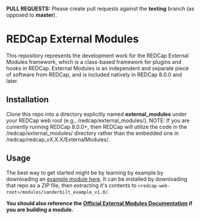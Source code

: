**PULL REQUESTS:** Please create pull requests against the **testing** branch (as opposed to **master**).

# REDCap External Modules

This repository represents the development work for the REDCap External Modules framework, which is a class-based framework for plugins and hooks in REDCap. External Modules is an independent and separate piece of software from REDCap, and is included natively in REDCap 8.0.0 and later.

## Installation
Clone this repo into a directory explicitly named **external_modules** under your REDCap web root (e.g., /redcap/external_modules/). NOTE: If you are currently running REDCap 8.0.0+, then REDCap will utilize the code in the /redcap/external_modules/ directory rather than the embedded one in /redcap/redcap_vX.X.X/ExternalModules/.

## Usage

The best way to get started might be by learning by example by downloading an [example module here](https://github.com/mmcev106/redcap-external-module-example). It can be installed by downloading that repo as a ZIP file, then extracting it's contents to `<redcap-web-root>/modules/vanderbilt_example_v1.0/`.

**You should also reference the [Official External Modules Documentation](https://github.com/vanderbilt/redcap-external-modules/blob/master/docs/official-documentation.md) if you are building a module.**